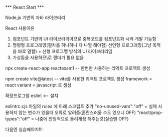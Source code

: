 *** React Start ***

Node,js 기반의 자바 라이브러리

React 사용이유
1. 컴포넌트 기반의 UI 라이브러리이므로
중복코드를 컴포넌트화 시켜 개발 가능함
2. 명령형 프로그래밍(절차를 하나하나 다 나열 해야함)
선언형 프로그래밍(그냥 목적을 바로 말함)
= 선형 프로그맹 방식의 UI 라이브러리임
3. 가상돔을 사용하므\로 랜더가 필요 없음

npx create-react-app reactexam1
-- 한번만 사용하는 리액트 프로젝트 생성

npm create vite@latest
-- vite를 사용한 리액트 프로젝트 생성
framework = react
variant = javascript
로 생성

확장프로그램 eslint <-- 설치

eslintrc.cjs 파일의
rules 에 아래 스크립트 추가
"no-unused-vars":"off" = 실제 사용하지 않는 변수가 있을때 오류로 알려줌(혼란스러울 수도 있으니 OFF)
"react/prop-types":"off" = 나중에 안정적으로 돌리게끔 해주는것(실습땐 OFF)

다음엔 실습해야지!!!